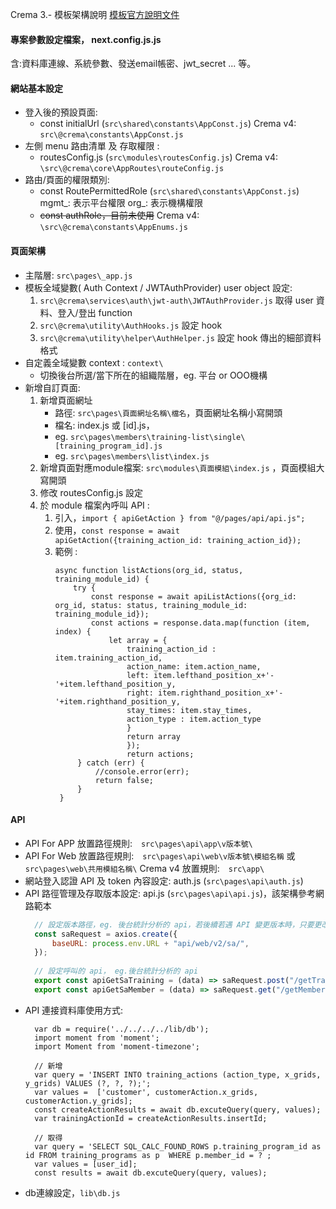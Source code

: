 Crema 3.- 模板架構說明
[模板官方說明文件](https://docs.cremawork.com/v/v-3)
#### 專案參數設定檔案， next.config.js.js
含:資料庫連線、系統參數、發送email帳密、jwt_secret ... 等。
#### 網站基本設定
* 登入後的預設頁面:  
    * const initialUrl (`src\shared\constants\AppConst.js`)
    Crema v4: `src\@crema\constants\AppConst.js`
* 左側 menu 路由清單 及 存取權限 : 
    * routesConfig.js (`src\modules\routesConfig.js`)
Crema v4:  `\src\@crema\core\AppRoutes\routeConfig.js`
* 路由/頁面的權限類別:  
	* const RoutePermittedRole (`src\shared\constants\AppConst.js`)
		mgmt_: 表示平台權限
	    org_: 表示機構權限
	* ~~const authRole，目前未使用~~
    Crema v4: `\src\@crema\constants\AppEnums.js`

#### 頁面架構
* 主階層:  `src\pages\_app.js`
* 模板全域變數( Auth Context / JWTAuthProvider)  user object 設定: 
	1. `src\@crema\services\auth\jwt-auth\JWTAuthProvider.js` 取得 user 資料、登入/登出 function
	2. `src\@crema\utility\AuthHooks.js` 設定 hook
	3. `src\@crema\utility\helper\AuthHelper.js` 設定 hook 傳出的細部資料格式
* 自定義全域變數 context :  `context\`
	* 切換後台所選/當下所在的組織階層，eg. 平台 or OOO機構
* 新增自訂頁面:  
	1. 新增頁面網址
		* 路徑: `src\pages\頁面網址名稱\檔名`，頁面網址名稱小寫開頭
		* 檔名: index.js 或 [id].js，
		* eg.  `src\pages\members\training-list\single\[training_program_id].js`
		* eg.  `src\pages\members\list\index.js`
	2. 新增頁面對應module檔案:  `src\modules\頁面模組\index.js` ，頁面模組大寫開頭
	3. 修改 routesConfig.js 設定
	4. 於 module 檔案內呼叫 API : 
		1. 引入，`import { apiGetAction } from "@/pages/api/api.js";`
		2. 使用，`const response = await apiGetAction({training_action_id: training_action_id});`
		3. 範例 :
		   ```JSX
		   async function listActions(org_id, status, training_module_id) {
               try {
                   const response = await apiListActions({org_id: org_id, status: status, training_module_id: training_module_id});
                   const actions = response.data.map(function (item, index) {
                       let array = {
                           training_action_id : item.training_action_id,
                           action_name: item.action_name,
                           left: item.lefthand_position_x+'-'+item.lefthand_position_y,
                           right: item.righthand_position_x+'-'+item.righthand_position_y,
                           stay_times: item.stay_times,
                           action_type : item.action_type
                           }
                           return array
                           });
                           return actions;
                } catch (err) {
                    //console.error(err);
                    return false;
                }
            }
			```
	
#### API
* API For APP 放置路徑規則:　`src\pages\api\app\v版本號\`
* API For Web 放置路徑規則:　`src\pages\api\web\v版本號\模組名稱` 或 `src\pages\web\共用模組名稱\` 
  Crema v4 放置規則:　`src\app\`
* 網站登入認證 API 及 token 內容設定: auth.js (`src\pages\api\auth.js`)
* API 路徑管理及存取版本設定: api.js (`src\pages\api\api.js`)，該架構參考網路範本
  ``` jsx
	// 設定版本路徑，eg. 後台統計分析的 api，若後續若遇 API 變更版本時，只要更改此路徑即可
	const saRequest = axios.create({
        baseURL: process.env.URL + "api/web/v2/sa/",
	});
	
	// 設定呼叫的 api， eg.後台統計分析的 api
	export const apiGetSaTraining = (data) => saRequest.post("/getTrainingStatistics", data);
	export const apiGetSaMember = (data) => saRequest.get("/getMembersTraining", data);
	```
* API 連接資料庫使用方式:
  ```JSX
	var db = require('../../../../lib/db');
	import moment from 'moment';
	import Moment from 'moment-timezone';
	
	// 新增
	var query = 'INSERT INTO training_actions (action_type, x_grids, y_grids) VALUES (?, ?, ?);';
    var values =  ['customer', customerAction.x_grids, customerAction.y_grids];
    const createActionResults = await db.excuteQuery(query, values);
    var trainingActionId = createActionResults.insertId;
	
    // 取得
    var query = 'SELECT SQL_CALC_FOUND_ROWS p.training_program_id as id FROM training_programs as p  WHERE p.member_id = ? ;
    var values = [user_id];
    const results = await db.excuteQuery(query, values);
	```
* db連線設定，`lib\db.js`